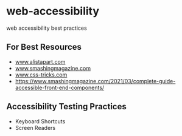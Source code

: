 # web-accessibility
web accessibility best practices

## For Best Resources 

* www.alistapart.com
* www.smashingmagazine.com
* www.css-tricks.com
* https://www.smashingmagazine.com/2021/03/complete-guide-accessible-front-end-components/

## Accessibility Testing Practices

* Keyboard Shortcuts
* Screen Readers
  